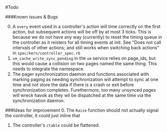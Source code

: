 #Todo

###Known issues & Bugs

  0. A `every` event used in a controller's action will time correctly on the first action, but subsequent actions will be off by at most 3 ticks.
  This is because we do not have any way (currently) to reset the timing queue in the controller as it reisters for all timing events at init. See
  "Does not call intervals of other actions; and still works when switching back actions" in `spec/kern/controller_spec.rb` 
  1. `vm_cache_write_sync_pending` in the `vm` service relies on page_ids, but this would cause a collision on two pages named the same thing. This
   needs to integrate the namespace.
  2. The pager synchronization daemon and functions associated with marking paging as needing synchronization will attempt to sync at one time and not
  store the data if there is a crash or exit before synchronization completes. Furethermore, too many unsynced pages will wreck havok as they wil be
  dispatched at the same time via the synchronization daemon.

###Ideas for improvement
  0. The `Raise` function should not actually signal the controller, it could just inline that
  1. The controller's `ctable` could be flattened.
